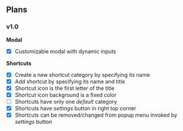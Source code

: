 ## Plans

### v1.0

**Modal**

- [x] Customizable modal with dynamic inputs

**Shortcuts**

- [x] Create a new shortcut category by specifying its name
- [x] Add shortcut by specifying its name and title
- [x] Shortcut icon is the first letter of the title
- [x] Shortcut icon background is a fixed color
- [ ] Shortcuts have only one _default_ category
- [x] Shortcuts have _settings_ button in right top corner
- [x] Shortcuts can be removed/changed from popup menu invoked by _settings_ button

